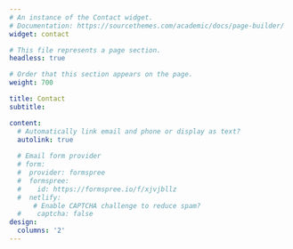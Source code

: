 ```yaml
---
# An instance of the Contact widget.
# Documentation: https://sourcethemes.com/academic/docs/page-builder/
widget: contact

# This file represents a page section.
headless: true

# Order that this section appears on the page.
weight: 700

title: Contact
subtitle:

content:
  # Automatically link email and phone or display as text?
  autolink: true
  
  # Email form provider
  # form:
  #  provider: formspree
  #  formspree:
  #    id: https://formspree.io/f/xjvjbllz
  #  netlify:
      # Enable CAPTCHA challenge to reduce spam?
  #    captcha: false
design:
  columns: '2'
---
```

